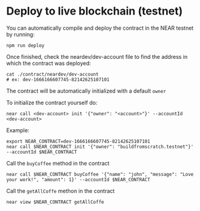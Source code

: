 # Deploy to live blockchain (testnet)

You can automatically compile and deploy the contract in the NEAR testnet by running:

```
npm run deploy
```

Once finished, check the neardev/dev-account file to find the address in which the contract was deployed:

```
cat ./contract/neardev/dev-account
# ex: dev-1666166607745-82142625107101
```

The contract will be automatically initialized with a default `owner`

To initialize the contract yourself do:

```
near call <dev-account> init '{"owner": "<account>"}' --accountId <dev-account>
```

Example:

```
export NEAR_CONTRACT=dev-1666166607745-82142625107101
near call $NEAR_CONTRACT init '{"owner": "buildfromscratch.testnet"}' --accountId $NEAR_CONTRACT
```

Call the `buyCoffee` method in the contract

```
near call $NEAR_CONTRACT buyCoffee '{"name": "john", "message": "Love your work!", "amount": 1}' --accountId $NEAR_CONTRACT
```

Call the `getAllCoffe` methon in the contract

```
near view $NEAR_CONTRACT getAllCoffe
```

